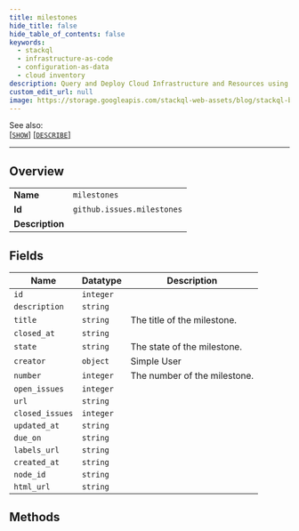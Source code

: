 ```yaml
---
title: milestones
hide_title: false
hide_table_of_contents: false
keywords:
  - stackql
  - infrastructure-as-code
  - configuration-as-data
  - cloud inventory
description: Query and Deploy Cloud Infrastructure and Resources using SQL
custom_edit_url: null
image: https://storage.googleapis.com/stackql-web-assets/blog/stackql-blog-post-featured-image.png
---
```

  
    
See also:   
[[` SHOW `]](/docs/language-spec/show) [[` DESCRIBE `]](/docs/language-spec/describe)  
* * * 
## Overview
<table><tbody>
<tr><td><b>Name</b></td><td><code>milestones</code></td></tr>
<tr><td><b>Id</b></td><td><code>github.issues.milestones</code></td></tr>
<tr><td><b>Description</b></td><td></td></tr>
</tbody></table>

## Fields
| Name | Datatype | Description |
| ---- | -------- | ----------- |
| `id` | `integer` |  |
| `description` | `string` |  |
| `title` | `string` | The title of the milestone. |
| `closed_at` | `string` |  |
| `state` | `string` | The state of the milestone. |
| `creator` | `object` | Simple User |
| `number` | `integer` | The number of the milestone. |
| `open_issues` | `integer` |  |
| `url` | `string` |  |
| `closed_issues` | `integer` |  |
| `updated_at` | `string` |  |
| `due_on` | `string` |  |
| `labels_url` | `string` |  |
| `created_at` | `string` |  |
| `node_id` | `string` |  |
| `html_url` | `string` |  |
## Methods
